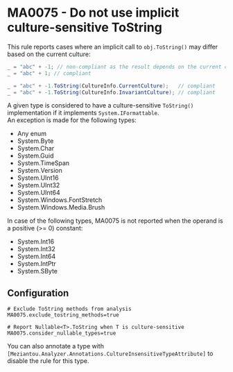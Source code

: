 # MA0075 - Do not use implicit culture-sensitive ToString

This rule reports cases where an implicit call to `obj.ToString()` may differ based on the current culture:

````csharp
_ = "abc" + -1; // non-compliant as the result depends on the current culture
_ = "abc" + 1; // compliant

_ = "abc" + -1.ToString(CultureInfo.CurrentCulture);   // compliant
_ = "abc" + -1.ToString(CultureInfo.InvariantCulture); // compliant
````

A given type is considered to have a culture-sensitive `ToString()` implementation if it implements `System.IFormattable`.<br/>
An exception is made for the following types:
* Any enum
* System.Byte
* System.Char
* System.Guid
* System.TimeSpan
* System.Version
* System.UInt16
* System.UInt32
* System.UInt64
* System.Windows.FontStretch
* System.Windows.Media.Brush

In case of the following types, MA0075 is not reported when the operand is a positive (>= 0) constant:

* System.Int16
* System.Int32
* System.Int64
* System.IntPtr
* System.SByte

## Configuration

````
# Exclude ToString methods from analysis
MA0075.exclude_tostring_methods=true

# Report Nullable<T>.ToString when T is culture-sensitive
MA0075.consider_nullable_types=true
````

You can also annotate a type with `[Meziantou.Analyzer.Annotations.CultureInsensitiveTypeAttribute]` to disable the rule for this type.
